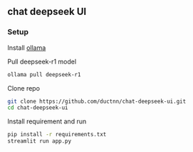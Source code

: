 ## chat deepseek UI

### Setup

Install [ollama](https://ollama.com/download)

Pull deepseek-r1 model

```sh
ollama pull deepseek-r1 
```

Clone repo
```sh
git clone https://github.com/ductnn/chat-deepseek-ui.git
cd chat-deepseek-ui
```

Install requirement and run
```sh
pip install -r requirements.txt
streamlit run app.py
```
